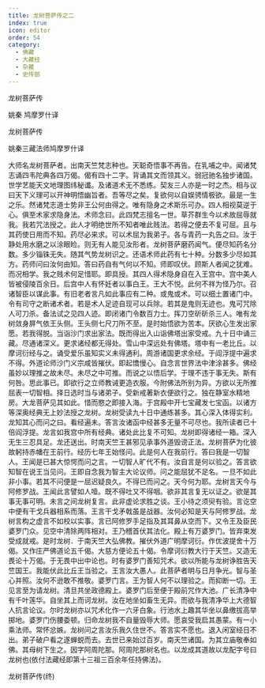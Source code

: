 ```yaml
---
title: 龙树菩萨传之二
index: true
icon: editor
order: 54
category:
  - 佛藏
  - 大藏经
  - 杂藏
  - 史传部
---
```


  龙树菩萨传  

姚秦 鸠摩罗什译  

龙树菩萨传  

姚秦三藏法师鸠摩罗什译  

大师名龙树菩萨者。出南天竺梵志种也。天聪奇悟事不再告。在乳哺之中。闻诸梵志诵四韦陀典各四万偈。偈有四十二字。背诵其文而领其义。弱冠驰名独步诸国。世学艺能天文地理图纬秘谶。及诸道术无不悉练。契友三人亦是一时之杰。相与议曰天下义理可以开神明悟幽旨者。吾等尽之矣。复欲何以自娱骋情极欲。最是一生之乐。然诸梵志道士势非王公何由得之。唯有隐身之术斯乐可办。四人相视莫逆于心。俱至术家求隐身法。术师念曰。此四梵志擅名一世。草芥群生今以术故屈辱就我。我若咒法授之。此人才明绝世所不知者唯此贱法。若得之便去不复可屈。且与其药使日用而不知。药尽必来求。可以术屈为我弟子。各与青药一丸告之曰。汝于静处用水磨之以涂眼睑。则无有人能见汝形者。龙树菩萨磨药闻气。便尽知药名分数。多少锱铢无失。随其气势龙树识之。还语术师此药有七十种。分数多少尽如其方。药师问曰汝何由知。答曰药自有气何以不知。师即叹伏。顾斯人者闻之犹难。而况相学。我之贱术何足惜耶。即具授。其四人得术隐身自在入王宫中。宫中美人皆被侵陵百余日。后宫中人有怀妊者以事白王。王大不悦。此何不祥为怪乃尔。召诸智臣以谋此事。有旧老者言凡如此事应有二种。或鬼或术。可以细土置诸门中。令有司守之断诸术者。若是术人足迹自现可以兵除。若其是鬼则无迹也。鬼可咒除人可刀杀。备法试之见四人迹。即闭诸门令数百力士。挥刀空斫斫杀三人。唯有龙树敛身屏气依王头侧。王头侧七尺刀所不至。是时始悟欲为苦本。厌欲心生发出家愿。若我得脱。当诣沙门求出家法。既而得出入山诣佛塔出家受戒。九十日中诵三藏。尽通诸深义。更求诸经都无得处。雪山中深远处有佛塔。塔中有一老比丘。以摩诃衍经与之。诵受爱乐虽知实义未得通利。周游诸国更求余经。于阎浮提中遍求不得。外道论师沙门义宗咸皆摧伏。即起憍慢心。自念言世界法中津涂甚多。佛经虽妙以理推之故未尽。未尽之中可推。而说之以悟后学。于理不违于事无失。斯有何咎。思此事已。即欲行之立师教诫更造衣服。今附佛法所别为异。方欲以无所推屈表一切智相。择日选时当与诸弟子。受新戒著新衣便欲行之。独在静室水精地房。大龙菩萨见其如此。惜而愍之即接入海。于宫殿中开七宝藏发七宝函。以诸方等深奥经典无上妙法授之龙树。龙树受读九十日中通练甚多。其心深入体得实利。龙知其心而问之曰。看经遍未。答言汝诸函中经甚多无量不可尽也。我所读者已十倍阎浮提。龙言如我宫中所有经典。诸处此比复不可知。龙树即得诸经一箱。深入无生三忍具足。龙还送出。时南天竺王甚邪见承事外道毁谤正法。龙树菩萨为化彼故躬持赤幡在王前行。经历七年王始怪问。此是何人在我前行。答曰我是一切智人。王闻是已甚大惊愕而问之言。一切智人旷代不有。汝自言是何以验之。答言欲知智在说王当见问。王即自念我为智主大论议师。问之能屈犹不足名。一旦不如此非小事。若其不问便是一屈迟疑良久。不得已而问之。天今何为耶。龙树言天今与阿修罗战。王闻此言譬如人噎。既不得吐又不得咽。欲非其言复无以证之。欲是其事无事可明。未言之间龙树复言。此非虚论求胜之谈。王小待之须臾有验。言讫空中便有干戈兵器相系而落。王言干戈矛戟虽是战器。汝何必知是天与阿修罗战。龙树言构之虚言不如校以实事。言已阿修罗手足指及其耳鼻从空而下。又令王及臣民婆罗门众。见空中清除两阵相对。王乃稽首伏其法化。殿上有万婆罗门。皆弃束发受成就戒。是时龙树．于南天竺大弘佛教。摧伏外道广明摩诃衍。作优波提舍十万偈。又作庄严佛道论五千偈。大慈方便论五十偈。令摩诃衍教大行于天竺。又造无畏论十万偈。于无畏中出中论也。时有婆罗门善知咒术。欲以所能与龙树诤胜告天竺国王。我能伏此比丘王当验之。王言汝大愚人。此菩萨者明与日月争光。智与圣心并照。汝何不逊敢不推敬。婆罗门言。王为智人何不以理验之。而抑断一切。王见言至为请龙树。清旦共坐政德殿上。婆罗门后至便于殿前咒作大池。广长清净中有千叶莲华。自坐其上而诃龙树。汝在地坐如畜生无异。而欲与我清净华上大德智人抗言论议。尔时龙树亦以咒术化作一六牙白象。行池水上趣其华坐以鼻缴拔高举掷地。婆罗门伤腰委顿。归命龙树我不自量毁辱大师。愿哀受我启其愚蒙。有一小乘法师。常怀忿嫉。龙树问之言汝乐我久住世不。答言实不愿也。退入闲室经日不出。弟子破户看之遂蝉蜕而去。去世已来始过百岁。南天竺诸国。为其立庙敬奉如佛。其母树下生之。因字阿周陀那。阿周陀那树名也。以龙成其道故以龙配字号曰龙树也(依付法藏经即第十三祖三百余年任持佛法)。  

龙树菩萨传(终)  
